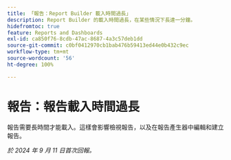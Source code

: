 ```yaml
---
title: 「報告：Report Builder 載入時間過長」
description: Report Builder 的載入時間過長，在某些情況下長達一分鐘。
hidefromtoc: true
feature: Reports and Dashboards
exl-id: ca850f76-8cdb-47ac-8687-4a3c57deb1dd
source-git-commit: c0bf0412970cb1bab476b59413ed44e0b432c9ec
workflow-type: tm+mt
source-wordcount: '56'
ht-degree: 100%

---
```


# 報告：報告載入時間過長

報告需要長時間才能載入。這樣會影響檢視報告，以及在報告產生器中編輯和建立報告。

_於 2024 年 9 月 11 日首次回報。_
